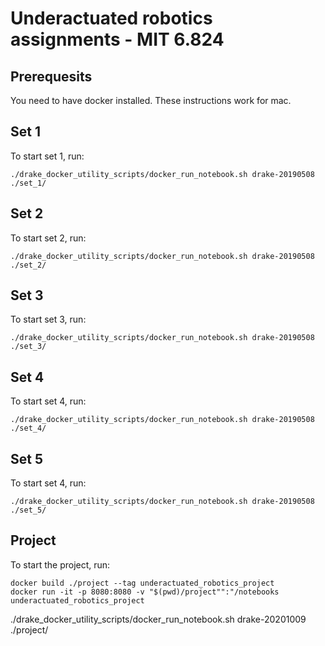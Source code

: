 # Underactuated robotics assignments - MIT 6.824

## Prerequesits

You need to have docker installed. These instructions work for mac.

## Set 1

To start set 1, run:

```
./drake_docker_utility_scripts/docker_run_notebook.sh drake-20190508  ./set_1/
```

## Set 2

To start set 2, run:

```
./drake_docker_utility_scripts/docker_run_notebook.sh drake-20190508  ./set_2/
```

## Set 3

To start set 3, run:

```
./drake_docker_utility_scripts/docker_run_notebook.sh drake-20190508  ./set_3/
```

## Set 4

To start set 4, run:

```
./drake_docker_utility_scripts/docker_run_notebook.sh drake-20190508  ./set_4/
```

## Set 5

To start set 4, run:

```
./drake_docker_utility_scripts/docker_run_notebook.sh drake-20190508  ./set_5/
```

## Project

To start the project, run:

```
docker build ./project --tag underactuated_robotics_project
docker run -it -p 8080:8080 -v "$(pwd)/project"":"/notebooks underactuated_robotics_project
```

./drake_docker_utility_scripts/docker_run_notebook.sh drake-20201009 ./project/
